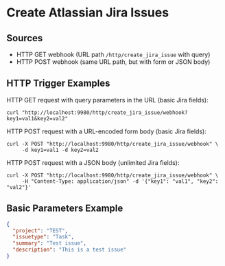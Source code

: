 # Create Atlassian Jira Issues

## Sources

- HTTP GET webhook (URL path `/http/create_jira_issue` with query)
- HTTP POST webhook (same URL path, but with form or JSON body)

## HTTP Trigger Examples

HTTP GET request with query parameters in the URL (basic Jira fields):

```
curl "http://localhost:9980/http/create_jira_issue/webhook?key1=val1&key2=val2"
```

HTTP POST request with a URL-encoded form body (basic Jira fields):

```
curl -X POST "http://localhost:9980/http/create_jira_issue/webhook" \
     -d key1=val1 -d key2=val2
```

HTTP POST request with a JSON body (unlimited Jira fields):

```
curl -X POST "http://localhost:9980/http/create_jira_issue/webhook" \
     -H "Content-Type: application/json" -d '{"key1": "val1", "key2": "val2"}'
```

## Basic Parameters Example

```json
{
  "project": "TEST",
  "issuetype": "Task",
  "summary": "Test issue",
  "description": "This is a test issue"
}
```
